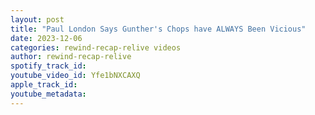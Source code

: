 ```yaml
---
layout: post
title: "Paul London Says Gunther's Chops have ALWAYS Been Vicious"
date: 2023-12-06
categories: rewind-recap-relive videos
author: rewind-recap-relive
spotify_track_id: 
youtube_video_id: Yfe1bNXCAXQ
apple_track_id: 
youtube_metadata: 
---
```

